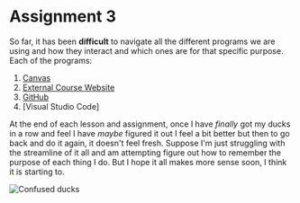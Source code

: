 # Assignment 3

So far, it has been **difficult** to navigate all the different programs we are using and how they interact and which ones are for that specific purpose. Each of the programs:

1. [Canvas](https://canvas.umt.edu/courses/8588/assignments/184273?module_item_id=953797)
2. [External Course Website](https://montana-media-arts.github.io/webDesignFall2024//topic-02/markdown-links/#)
3. [GitHub](https://github.com)
4. [Visual Studio Code]

At the end of each lesson and assignment, once I have *finally* got my ducks in a row and feel I have *maybe* figured it out I feel a bit better but then to go back and do it again, it doesn't feel fresh. Suppose I'm just struggling with the streamline of it all and am attempting figure out how to remember the purpose of each thing I do. But I hope it all makes more sense soon, I think it is starting to. 

![Confused ducks](https://media.4-paws.org/e/b/a/f/ebafc46d9fcca9f374d5990f8f9c832fdb04bb05/VIER%20PFOTEN_2019-07-18_013-2890x2000-1920x1329.webp)
